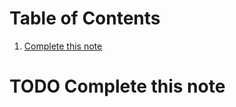 
# Table of Contents

1.  [Complete this note](#orga27f9d8)



<a id="orga27f9d8"></a>

# TODO Complete this note

